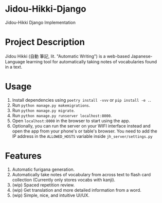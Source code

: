 # Jidou-Hikki-Django
Jidou-Hikki Django Implementation

# Project Description
Jidou Hikki (自動 筆記, lit. "Automatic Writing") is a web-based Japanese-Language learning tool for automatically taking notes of vocabularies found in a text.

# Usage
1. Install dependencies using `poetry install -vvv` or `pip install -e .`.
2. Run `python manage.py makemigrations`.
3. Run `python manage.py migrate`.
4. Run `python manage.py runserver localhost:8000`.
5. Open `localhost:8000` in the browser to start using the app.
6. Optionally, you can run the server on your WIFI interface instead and open the app from your phone's or table's browser. You need to add the IP address in the `ALLOWED_HOSTS` variable inside `jh_server/settings.py`

# Features
1. Automatic furigana generation.
2. Automatically take notes of vocabulary from across text to flash card collection (Currently only stores vocabs with kanji).
3. (wip) Spaced repetition review.
4. (wip) Get translation and more detailed information from a word.
5. (wip) Simple, nice, and intuitive UI/UX.
